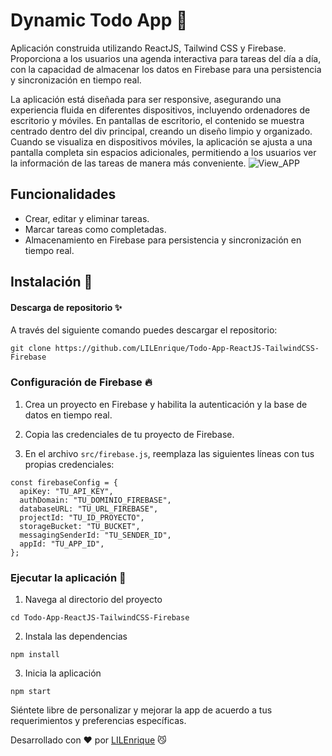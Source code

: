 # Dynamic Todo App 📓

Aplicación construida utilizando ReactJS, Tailwind CSS y Firebase. Proporciona a los usuarios una agenda interactiva para tareas del día a día, con la capacidad de almacenar los datos en Firebase para una persistencia y sincronización en tiempo real.

La aplicación está diseñada para ser responsive, asegurando una experiencia fluida en diferentes dispositivos, incluyendo ordenadores de escritorio y móviles. En pantallas de escritorio, el contenido se muestra centrado dentro del div principal, creando un diseño limpio y organizado. Cuando se visualiza en dispositivos móviles, la aplicación se ajusta a una pantalla completa sin espacios adicionales, permitiendo a los usuarios ver la información de las tareas de manera más conveniente.
![View_APP](https://i.imgur.com/OlEbdNH.png)


## Funcionalidades

- Crear, editar y eliminar tareas.
- Marcar tareas como completadas.
- Almacenamiento en Firebase para persistencia y sincronización en tiempo real.

## Instalación 🔧

#### Descarga de repositorio ✨

A través del siguiente comando puedes descargar el repositorio:
```
git clone https://github.com/LILEnrique/Todo-App-ReactJS-TailwindCSS-Firebase
```
### Configuración de Firebase 🔥

1. Crea un proyecto en Firebase y habilita la autenticación y la base de datos en tiempo real.

2. Copia las credenciales de tu proyecto de Firebase.

3. En el archivo `src/firebase.js`, reemplaza las siguientes líneas con tus propias credenciales:

```
const firebaseConfig = {
  apiKey: "TU_API_KEY",
  authDomain: "TU_DOMINIO_FIREBASE",
  databaseURL: "TU_URL_FIREBASE",
  projectId: "TU_ID_PROYECTO",
  storageBucket: "TU_BUCKET",
  messagingSenderId: "TU_SENDER_ID",
  appId: "TU_APP_ID",
};

```
### Ejecutar la aplicación 🚀

1. Navega al directorio del proyecto

```
cd Todo-App-ReactJS-TailwindCSS-Firebase
```
2. Instala las dependencias

```
npm install
```
3. Inicia la aplicación

```
npm start
```

Siéntete libre de personalizar y mejorar la app de acuerdo a tus requerimientos y preferencias específicas.


Desarrollado con ❤️ por [LILEnrique](https://github.com/LILEnrique) 😼
